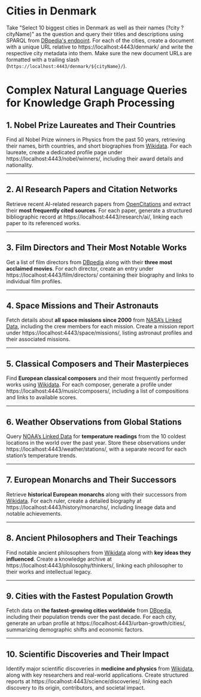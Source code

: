 # Cities in Denmark

Take "Select 10 biggest cities in Denmark as well as their names (?city ?cityName)" as the question and query their titles and descriptions using SPARQL from [DBpedia's endpoint](https://dbpedia.org/sparql). For each of the cities, create a document with a unique URL relative to https://localhost:4443/denmark/ and write the respective city metadata into them. Make sure the new document URLs are formatted with a trailing slash (`https://localhost:4443/denmark/${cityName}/`).

# Complex Natural Language Queries for Knowledge Graph Processing  

## 1. Nobel Prize Laureates and Their Countries  
Find all Nobel Prize winners in Physics from the past 50 years, retrieving their names, birth countries, and short biographies from [Wikidata](https://query.wikidata.org/). For each laureate, create a dedicated profile page under https://localhost:4443/nobel/winners/, including their award details and nationality.  

---

## 2. AI Research Papers and Citation Networks  
Retrieve recent AI-related research papers from [OpenCitations](https://opencitations.net/sparql) and extract their **most frequently cited sources**. For each paper, generate a structured bibliographic record at https://localhost:4443/research/ai/, linking each paper to its referenced works.  

---

## 3. Film Directors and Their Most Notable Works  
Get a list of film directors from [DBpedia](https://dbpedia.org/sparql) along with their **three most acclaimed movies**. For each director, create an entry under https://localhost:4443/film/directors/ containing their biography and links to individual film profiles.  

---

## 4. Space Missions and Their Astronauts  
Fetch details about **all space missions since 2000** from [NASA’s Linked Data](https://data.nasa.gov/sparql), including the crew members for each mission. Create a mission report under https://localhost:4443/space/missions/, listing astronaut profiles and their associated missions.  

---

## 5. Classical Composers and Their Masterpieces  
Find **European classical composers** and their most frequently performed works using [Wikidata](https://query.wikidata.org/). For each composer, generate a profile under https://localhost:4443/music/composers/, including a list of compositions and links to available scores.  

---

## 6. Weather Observations from Global Stations  
Query [NOAA’s Linked Data](https://data.noaa.gov/) for **temperature readings** from the 10 coldest locations in the world over the past year. Store these observations under https://localhost:4443/weather/stations/, with a separate record for each station’s temperature trends.  

---

## 7. European Monarchs and Their Successors  
Retrieve **historical European monarchs** along with their successors from [Wikidata](https://query.wikidata.org/). For each ruler, create a detailed biography at https://localhost:4443/history/monarchs/, including lineage data and notable achievements.  

---

## 8. Ancient Philosophers and Their Teachings  
Find notable ancient philosophers from [Wikidata](https://query.wikidata.org/) along with **key ideas they influenced**. Create a knowledge archive at https://localhost:4443/philosophy/thinkers/, linking each philosopher to their works and intellectual legacy.  

---

## 9. Cities with the Fastest Population Growth  
Fetch data on **the fastest-growing cities worldwide** from [DBpedia](https://dbpedia.org/sparql), including their population trends over the past decade. For each city, generate an urban profile at https://localhost:4443/urban-growth/cities/, summarizing demographic shifts and economic factors.  

---

## 10. Scientific Discoveries and Their Impact  
Identify major scientific discoveries in **medicine and physics** from [Wikidata](https://query.wikidata.org/), along with key researchers and real-world applications. Create structured reports at https://localhost:4443/science/discoveries/, linking each discovery to its origin, contributors, and societal impact.  
